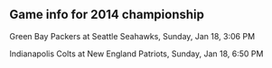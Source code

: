 ## Game info for 2014 championship
Green Bay Packers at Seattle Seahawks, Sunday, Jan 18, 3:06 PM



Indianapolis Colts at New England Patriots, Sunday, Jan 18, 6:50 PM

